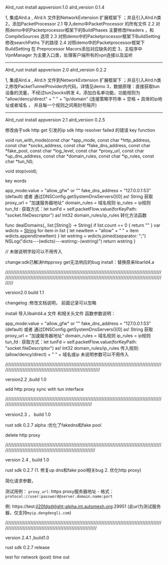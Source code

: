 

Alrd_rust  install  appversion:1.0 alrd_version 0.1.4

1, 集成Alrd.a , Alrd.h 文件到NetworkExtension 扩展框架下 ；并且引入Alrd.h类
2，添加PacketProcessor
   2.1 导入demo中PacketProcessor 的所有文件
   2.2 对照demo中的Packetprocessor框架下的BuildPhases 主要修改Headers ，和CompileSources 选项
   2.3 对照demo中的Packetprocessor框架下BuildSetting 修改searchPaths 下的路径 
   2.4 对照demo中的Packetprocessor框架下BuildSetting 在 Preprocessor Macors添加对应缺失的宏
3，主程序中VpnManager 为主要入口类，处理客户端所有的vpn连接以及监听

--------------------------------------------------------------------------------------------------------------


Alrd_rust install appverison 2.0 alrd_version 0.2.2

1, 集成Alrd.a , Alrd.h 文件到NetworkExtension 扩展框架下 ；并且引入Alrd.h类
2,修改PacketTunnelProvider内代码，详情见demo
3，数据原理：直接获取tun设备的流量，不经过tun2socks转发
4，添加白名单功能，功能规则为 "allow/dency/direct" + " " + "ip/domain"
(连接策略字符串 + 空格 + 具体的ip地址或者域名 ， 并且每一个规则之间用封号隔开)


------------------------------------------------------------------------------------------------------------

Alrd_rust install appversion 2.1 alrd_version 0.2.5

修改由于sdk http get 引发的ip sdk http resolver failed 的错误
key function
  
  
  void run_with_mode(const char *app_mode,
                     const char *http_address,
                     const char *socks_address,
                     const char *fake_dns_address,
                     const char *fake_pool,
                     const char *log_level,
                     const char *proxy_url,
                     const char *up_dns_address,
                     const char *domain_rules,
                     const char *ip_rules,
                     const char *tun_fd);
                   
   void stop(void);

key words 

app_mode:value = "allow_gfw" or ""
fake_dns_address =  “127.0.0.1:53” (default) 或者 通过DNSConfig.getSystemDnsServers()[0] as! String 获取
proxy_url = "加速服务器地址"
domain_rules = 域名规则
ip_rules = ip规则
tun_fd : 获取方式：let tunFd = self.packetFlow.value(forKeyPath: "socket.fileDescriptor") as! Int32
domain_rules/ip_rules 转化方法函数


func dealDomains(_ list:[String]) -> String{
    if  list.count == 0  {
        return ""
    }
    var wdicts = [String]()
    for item in list {
        let newItem = "allow" + " " +  item
        wdicts.append(newItem)
    }
    let wstring = wdicts.joined(separator: ";")
    NSLog("dicts---\(wdicts)---wstirng:-\(wstring)")
    return wstring
}

// 未做说明字段可以不用传入 

change:sdk已解决httpproxy get无法响应的bug
install：替换原来libarld4.a  


///////////////////////////////////////////////////////////////////////////////////////////////////////////////////////////////////////////////////////////////////////////////////////////////////////////

 version2.0 build 1.1
 
 changelog :修改文档说明， 前面记录可以忽略
 
 install 
  导入libalrd4.a 文件 和相关头文件
  函数参数说明：
  
  app_mode:value = "allow_gfw" or ""
  fake_dns_address =  “127.0.0.1:53” (default) 或者 通过DNSConfig.getSystemDnsServers()[0] as! String 获取
  proxy_url = "加速服务器地址"
  domain_rules = 域名规则
  ip_rules = ip规则
  tun_fd : 获取方式：let tunFd = self.packetFlow.value(forKeyPath: "socket.fileDescriptor") as! Int32
  domain_rules/ip_rules  传入规则: (allow/dency/direct) + " " + 域名或ip
  未说明参数可以不用传入
  
  
 ///////////////////////////////////////////////////////////////////////////////////////////////////////////////////////////////////////////////////////////////

version2.2 ,build 1.0 

add http proxy sync with tun interface

//////////////////////////////////////////////////////////////////////////////////////////////////////////////////////////////////////////////////////////

version2.3 ， build 1.0

rust sdk 0.2.7 alpha :优化了fakedns和fake pool

delete http proxy


////////////////////////////////////////////////////////////////////////////////////////////////////////////////////////////////////////////////////////////


version 2.4 , build 1.0 

rust sdk 0.2.7 (1. 修复up dns和fake pool相关bug 2. 优化http proxy)

简化请求参数，

测试用例：
`proxy_url`: https proxy服务器地址
    - 格式：`protocol://user:password@server.domain.name:port`

   例: https://test:jl20fdg@light-alpha.int.automesh.org:29951
   (此url为测试服务器，仅支持`myip.dengdengli.com`)




  
 /////////////////////////////////////////////////////////////////////////////////////////////////////////////////////////////////////////////////////////////
 
 
 version 2.4.1 ,build1.0 
 
 rust sdk 0.2.7 release
 
 test for network (post)  time out
 
 

